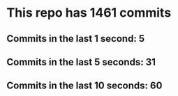 # This repo has 1461 commits

## Commits in the last 1 second: 5
## Commits in the last 5 seconds: 31
## Commits in the last 10 seconds: 60
